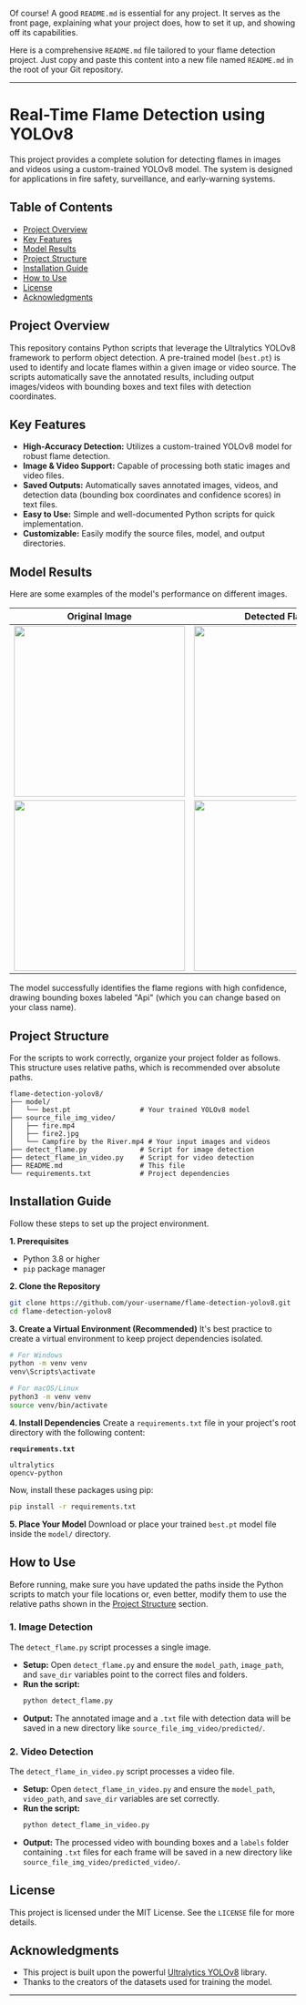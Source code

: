 Of course! A good `README.md` is essential for any project. It serves as the front page, explaining what your project does, how to set it up, and showing off its capabilities.

Here is a comprehensive `README.md` file tailored to your flame detection project. Just copy and paste this content into a new file named `README.md` in the root of your Git repository.

---

# Real-Time Flame Detection using YOLOv8

This project provides a complete solution for detecting flames in images and videos using a custom-trained YOLOv8 model. The system is designed for applications in fire safety, surveillance, and early-warning systems.

 <!-- You can replace this with a GIF of the video detection for a better effect -->

## Table of Contents
- [Project Overview](#project-overview)
- [Key Features](#key-features)
- [Model Results](#model-results)
- [Project Structure](#project-structure)
- [Installation Guide](#installation-guide)
- [How to Use](#how-to-use)
- [License](#license)
- [Acknowledgments](#acknowledgments)

## Project Overview

This repository contains Python scripts that leverage the Ultralytics YOLOv8 framework to perform object detection. A pre-trained model (`best.pt`) is used to identify and locate flames within a given image or video source. The scripts automatically save the annotated results, including output images/videos with bounding boxes and text files with detection coordinates.

## Key Features

- **High-Accuracy Detection:** Utilizes a custom-trained YOLOv8 model for robust flame detection.
- **Image & Video Support:** Capable of processing both static images and video files.
- **Saved Outputs:** Automatically saves annotated images, videos, and detection data (bounding box coordinates and confidence scores) in text files.
- **Easy to Use:** Simple and well-documented Python scripts for quick implementation.
- **Customizable:** Easily modify the source files, model, and output directories.

## Model Results

Here are some examples of the model's performance on different images.

| Original Image | Detected Flame |
| :---: | :---: |
| <img src="https://i.imgur.com/8Q73v2C.jpg" width="300"> | <img src="https://i.imgur.com/5V359V1.jpg" width="300"> |
| <img src="https://i.imgur.com/zWz2B3c.jpg" width="300"> | <img src="https://i.imgur.com/76Uf35j.jpg" width="300"> |

The model successfully identifies the flame regions with high confidence, drawing bounding boxes labeled "Api" (which you can change based on your class name).

## Project Structure

For the scripts to work correctly, organize your project folder as follows. This structure uses relative paths, which is recommended over absolute paths.

```
flame-detection-yolov8/
├── model/
│   └── best.pt                 # Your trained YOLOv8 model
├── source_file_img_video/
│   ├── fire.mp4
│   ├── fire2.jpg
│   └── Campfire by the River.mp4 # Your input images and videos
├── detect_flame.py             # Script for image detection
├── detect_flame_in_video.py    # Script for video detection
├── README.md                   # This file
└── requirements.txt            # Project dependencies
```

## Installation Guide

Follow these steps to set up the project environment.

**1. Prerequisites**
- Python 3.8 or higher
- `pip` package manager

**2. Clone the Repository**
```bash
git clone https://github.com/your-username/flame-detection-yolov8.git
cd flame-detection-yolov8
```

**3. Create a Virtual Environment (Recommended)**
It's best practice to create a virtual environment to keep project dependencies isolated.
```bash
# For Windows
python -m venv venv
venv\Scripts\activate

# For macOS/Linux
python3 -m venv venv
source venv/bin/activate
```

**4. Install Dependencies**
Create a `requirements.txt` file in your project's root directory with the following content:

**`requirements.txt`**
```
ultralytics
opencv-python
```

Now, install these packages using pip:
```bash
pip install -r requirements.txt
```

**5. Place Your Model**
Download or place your trained `best.pt` model file inside the `model/` directory.

## How to Use

Before running, make sure you have updated the paths inside the Python scripts to match your file locations or, even better, modify them to use the relative paths shown in the [Project Structure](#project-structure) section.

### 1. Image Detection

The `detect_flame.py` script processes a single image.

- **Setup:** Open `detect_flame.py` and ensure the `model_path`, `image_path`, and `save_dir` variables point to the correct files and folders.
- **Run the script:**
  ```bash
  python detect_flame.py
  ```
- **Output:** The annotated image and a `.txt` file with detection data will be saved in a new directory like `source_file_img_video/predicted/`.

### 2. Video Detection

The `detect_flame_in_video.py` script processes a video file.

- **Setup:** Open `detect_flame_in_video.py` and ensure the `model_path`, `video_path`, and `save_dir` variables are set correctly.
- **Run the script:**
  ```bash
  python detect_flame_in_video.py
  ```
- **Output:** The processed video with bounding boxes and a `labels` folder containing `.txt` files for each frame will be saved in a new directory like `source_file_img_video/predicted_video/`.

## License

This project is licensed under the MIT License. See the `LICENSE` file for more details.

## Acknowledgments

- This project is built upon the powerful [Ultralytics YOLOv8](https://github.com/ultralytics/ultralytics) library.
- Thanks to the creators of the datasets used for training the model.

---
